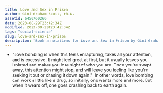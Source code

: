 ```yaml
---
title: Love and Sex in Prison
author: Gini Graham Scott, Ph.D.
assetid: 6450760266
date: 2023-08-29T23:42:34Z
modified: 2023-08-29T23:42:34Z
tags: "social-science"
slug: love-and-sex-in-prison
description: "Book annotations for Love and Sex in Prison by Gini Graham Scott, Ph.D."
---
```


*  "Love bombing is when this feels enrapturing, takes all your attention, and is excessive. It might feel great at first, but it usually leaves you isolated and makes you lose sight of who you are. Once you're swept away, this attention might stop, and will leave you feeling like you're seeking it out or chasing it down again."  In other words, love bombing can work a little like a drug, so initially, one wants more and more. But when it wears off, one goes crashing back to earth again.

